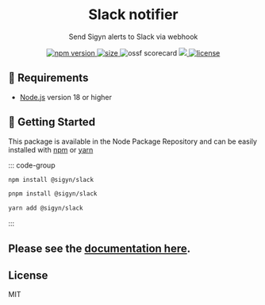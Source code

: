 <p align="center"><h1 align="center">
  Slack notifier
</h1></p>

<p align="center">
  Send Sigyn alerts to Slack via webhook
</p>

<p align="center">
  <a href="https://github.com/MyUnisoft/sigyn/src/slack">
    <img src="https://img.shields.io/github/package-json/v/MyUnisoft/sigyn/main/src/slack?style=for-the-badge&label=version" alt="npm version">
  </a>
  <a href="https://github.com/MyUnisoft/sigyn/src/slack">
    <img src="https://img.shields.io/bundlephobia/min/@sigyn/slack?style=for-the-badge" alt="size">
  </a>
<a>
    <img src="https://api.securityscorecards.dev/projects/github.com/MyUnisoft/sigyn/badge?style=for-the-badge" alt="ossf scorecard">
  </a>
  <a href="https://github.com/MyUnisoft/sigyn/tree/main/src/slack">
    <img src="https://img.shields.io/github/actions/workflow/status/MyUnisoft/sigyn/slack.yml?style=for-the-badge">
  </a>
  <a href="https://github.com/MyUnisoft/sigyn/tree/main/src/LICENSE">
    <img src="https://img.shields.io/github/license/MyUnisoft/sigyn?style=for-the-badge" alt="license">
  </a>
</p>

## 🚧 Requirements

- [Node.js](https://nodejs.org/en/) version 18 or higher

## 🚀 Getting Started

This package is available in the Node Package Repository and can be easily installed with [npm](https://doc.npmjs.com/getting-started/what-is-npm) or [yarn](https://yarnpkg.com)

::: code-group

```sh [npm]
npm install @sigyn/slack
```
```sh [pnpm]
pnpm install @sigyn/slack
```
```sh [yarn]
yarn add @sigyn/slack
```
:::
## Please see the [documentation here](https://myunisoft.github.io/sigyn/slack/installation).

## License
MIT
